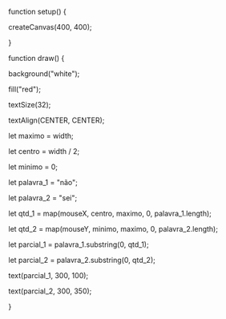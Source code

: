 function setup() {

createCanvas(400, 400);

}

function draw() {

background("white");

fill("red");

textSize(32);

textAlign(CENTER, CENTER);

let maximo = width;

let centro = width / 2;

let minimo = 0;

let palavra_1 = "não";

let palavra_2 = "sei";

let qtd_1 = map(mouseX, centro, maximo, 0, palavra_1.length);

let qtd_2 = map(mouseY, minimo, maximo, 0, palavra_2.length);

let parcial_1 = palavra_1.substring(0, qtd_1);

let parcial_2 = palavra_2.substring(0, qtd_2);

text(parcial_1, 300, 100);

text(parcial_2, 300, 350);

}

